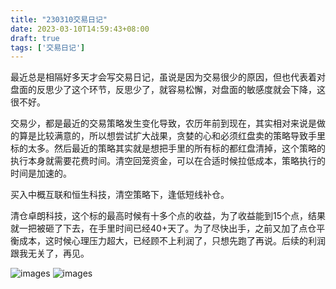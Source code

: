 ```yaml
---
title: "230310交易日记"
date: 2023-03-10T14:59:43+08:00
draft: true
tags: ['交易日记']
---
```


最近总是相隔好多天才会写交易日记，虽说是因为交易很少的原因，但也代表着对盘面的反思少了这个环节，反思少了，就容易松懈，对盘面的敏感度就会下降，这很不好。

交易少，都是最近的交易策略发生变化导致，农历年前到现在，其实相对来说是做的算是比较满意的，所以想尝试扩大战果，贪婪的心和必须红盘卖的策略导致手里标的太多。然后最近的策略其实就是想把手里的所有标的都红盘清掉，这个策略的执行本身就需要花费时间。清空回笼资金，可以在合适时候拉低成本，策略执行的时间是加速的。

买入中概互联和恒生科技，清空策略下，逢低短线补仓。

清仓卓朗科技，这个标的最高时候有十多个点的收益，为了收益能到15个点，结果就一把被砸了下去，在手里时间已经40+天了。为了尽快出手，之前又加了点仓平衡成本，这时候心理压力超大，已经顾不上利润了，只想先跑了再说。后续的利润跟我无关了，再见。

![images](/images/230310/IMG_4BC5B6F66D19-1.jpeg)
![images](/images/230310/IMG_07CB110CE056-1.jpeg)